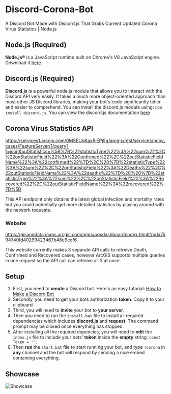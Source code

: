 # Discord-Corona-Bot
 A Discord Bot Made with Discord.js That Grabs Current Updated Corona Virus Statistics | Node.js

## Node.js (Required)
**Node.js®** is a JavaScript runtime built on Chrome's V8 JavaScript engine. Download it [here](https://nodejs.org/dist/v12.16.1/node-v12.16.1-x64.msi)

## Discord.js (Required)
**Discord.js** is a powerful node.js module that allows you to interact with the Discord API very easily. It takes a much more object-oriented approach than most other JS Discord libraries, making your bot's code significantly tidier and easier to comprehend. You can install the discord.js module using: ```npm install discord.js```. You can view the discord.js documentation [here](https://discord.js.org/#/docs/main/stable/general/welcome)

## Corona Virus Statistics API
https://services1.arcgis.com/0MSEUqKaxRlEPj5g/arcgis/rest/services/ncov_cases/FeatureServer/1/query?f=json&outStatistics=%5B%7B%22statisticType%22%3A%22sum%22%2C%22onStatisticField%22%3A%22Confirmed%22%2C%22outStatisticFieldName%22%3A%22confirmed%22%7D%2C%20%7B%22statisticType%22%3A%22sum%22%2C%22onStatisticField%22%3A%22Deaths%22%2C%22outStatisticFieldName%22%3A%22deaths%22%7D%2C%20%7B%22statisticType%22%3A%22sum%22%2C%22onStatisticField%22%3A%22Recovered%22%2C%22outStatisticFieldName%22%3A%22recovered%22%7D%5D

This API endpoint only obtains the latest global infection and mortality rates but you could potentially get more detailed statistics by playing around with the network requests.

### Website
https://gisanddata.maps.arcgis.com/apps/opsdashboard/index.html#/bda7594740fd40299423467b48e9ecf6

This website currently makes 3 separate API calls to retreive Death, Confirmed and Recovered cases, however ArcGIS supports multiple queries in one request so the API call can retreive all 3 at once.

## Setup
1. First, you need to **create** a Discord bot. Here's an easy tutorial: [How to Make a Discord Bot](https://www.digitaltrends.com/gaming/how-to-make-a-discord-bot/)
2. Secondly, you need to get your bots authorization **token**. Copy it to your clipboard
3. Third, you will need to **invite** your bot to **your server**.
4. Then you need to run the ```install.bat``` file to install all required dependencies which includes **discord.js** and **request**. The command prompt may be closed once everything has stopped.
5. After installing all the required depencies, you will need to **edit** the ```index.js``` file to include your bots' **token** inside the **empty** string: ```const Token = '';```
6. Then **run** the ```start.bat``` file to start running your bot, and type ```!corona``` in **any** channel and the bot will respond by sending a nice embed containing everything.

## Showcase
![Showcase](https://meth.dev/0e55FE7.png)
